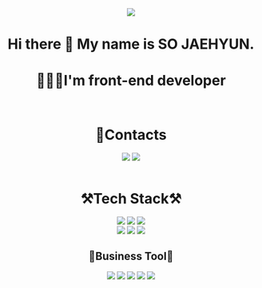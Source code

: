 <div align="center">
<img src="https://capsule-render.vercel.app/api?type=Soft&color=auto&height=200&section=header&text=Wecome%20Github&fontSize=60&animation=blink" />


# Hi there 👋 My name is SO JAEHYUN.
# 🧑🏻‍💻I'm front-end developer</h2>
<br>
<h1>📮Contacts</h1>
<a href="socowjh@gmail.com" target="_blank"><img src="https://img.shields.io/badge/socowjh@gmail.com-EA4335?style=flat&logo=Gmail&logoColor=white"></a> 
<a href="https://velog.io/@so960225" target="_blank"><img src="https://img.shields.io/badge/Velog/so960225-20C997?style=flat&logo=Velog&logoColor=white"></a> 

<br>
<br>

# ⚒Tech Stack⚒

 <a href="https://developer.mozilla.org/ko/docs/Web/HTML" target="_blank"><img src="https://img.shields.io/badge/HTML5-E34F26?style=flat&logo=HTML5&logoColor=white"></a> <a href="https://developer.mozilla.org/ko/docs/Web/CSS/Reference" target="_blank"><img src="https://img.shields.io/badge/CSS3-1572B6?style=flat&logo=CSS3&logoColor=white"></a> <a href="https://developer.mozilla.org/ko/docs/Web/JavaScript" target="_blank"><img src="https://img.shields.io/badge/JavaScript-F7DF1E?style=flat&logo=JavaScript&logoColor=black"></a> 
 <br>
 <a href="https://ko.reactjs.org" target="_blank"><img src="https://img.shields.io/badge/React-61DAFB?style=flat&logo=React&logoColor=black"></a> <a href="https://styled-components.com" target="_blank"><img src="https://img.shields.io/badge/styled components-DB7093?style=flat&logo=styled-components&logoColor=white"></a> <a href="https://sass-guidelin.es/ko" target="_blank"><img src="https://img.shields.io/badge/Sass-CC6699?style=flat&logo=Sass&logoColor=white"></a>

## 🤝Business Tool🤝

<img src="https://img.shields.io/badge/Notion-1c1c1c?style=flat-square&logo=Notion&logoColor=white"/> <img src="https://img.shields.io/badge/Slack-553830?style=flat-square&logo=Slack&logoColor=white"/> <img src="https://img.shields.io/badge/Trello-6441a5?style=flat-square&logo=Trello&logoColor=white"/> <img src="https://img.shields.io/badge/Git-F05032?style=flat-square&logo=git&logoColor=white"/> <img src="https://img.shields.io/badge/GitHub-181717?style=flat-square&logo=GitHub&logoColor=white"/>
<!--

<div>
<h1>SKILLS.</h1>


